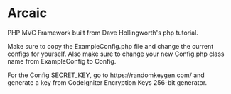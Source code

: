 # Arcaic
PHP MVC Framework built from Dave Hollingworth's php tutorial.
<p>
    Make sure to copy the ExampleConfig.php file and change the 
    current configs for yourself. Also make sure to change your new
    Config.php class name from ExampleConfig to Config.
</p>
<p>
    For the Config SECRET_KEY, go to https://randomkeygen.com/ and generate a key from
    CodeIgniter Encryption Keys 256-bit generator.
</p>
